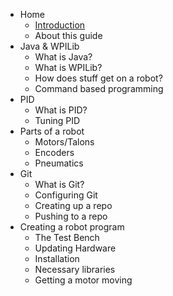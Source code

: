* Home
  * [Introduction](README.md)
  * About this guide
* Java & WPILib
  * What is Java?
  * What is WPILib?
  * How does stuff get on a robot?
  * Command based programming
* PID
  * What is PID?
  * Tuning PID
* Parts of a robot
  * Motors/Talons
  * Encoders
  * Pneumatics
* Git
  * What is Git?
  * Configuring Git
  * Creating up a repo
  * Pushing to a repo
* Creating a robot program
  * The Test Bench
  * Updating Hardware
  * Installation
  * Necessary libraries
  * Getting a motor moving